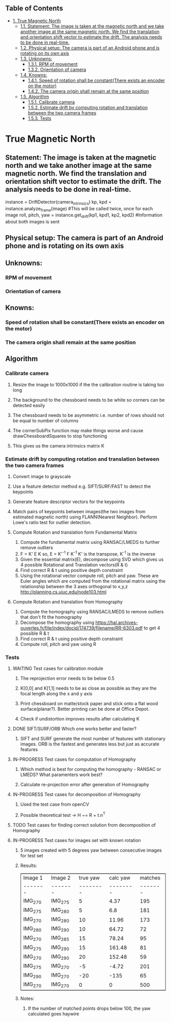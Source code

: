 <div id="table-of-contents">
<h2>Table of Contents</h2>
<div id="text-table-of-contents">
<ul>
<li><a href="#orgheadline38">1. True Magnetic North</a>
<ul>
<li><a href="#orgheadline1">1.1. Statement: The image is taken at the magnetic north and we take another image at the same magnetic north. We find the translation and orientation shift vector to estimate the drift. The analysis needs to be done in real-time.</a></li>
<li><a href="#orgheadline2">1.2. Physical setup: The camera is part of an Android phone and is rotating on its own axis</a></li>
<li><a href="#orgheadline5">1.3. Unknowns:</a>
<ul>
<li><a href="#orgheadline3">1.3.1. RPM of movement</a></li>
<li><a href="#orgheadline4">1.3.2. Orientation of camera</a></li>
</ul>
</li>
<li><a href="#orgheadline8">1.4. Knowns:</a>
<ul>
<li><a href="#orgheadline6">1.4.1. Speed of rotation shall be constant(There exists an encoder on the motor)</a></li>
<li><a href="#orgheadline7">1.4.2. The camera origin shall remain at the same position</a></li>
</ul>
</li>
<li><a href="#orgheadline37">1.5. Algorithm</a>
<ul>
<li><a href="#orgheadline14">1.5.1. Calibrate camera</a></li>
<li><a href="#orgheadline17">1.5.2. Estimate drift by computing rotation and translation between the two camera frames</a></li>
<li><a href="#orgheadline36">1.5.3. Tests</a></li>
</ul>
</li>
</ul>
</li>
</ul>
</div>
</div>

# True Magnetic North<a id="orgheadline38"></a>

## Statement: The image is taken at the magnetic north and we take another image at the same magnetic north. We find the translation and orientation shift vector to estimate the drift. The analysis needs to be done in real-time.<a id="orgheadline1"></a>

instance = DriftDetector(camera<sub>intrinsics</sub>)
kp, kpd = instance.analyze<sub>frame</sub>(image) #This will be called twice, once for each image 
roll, pitch, yaw = instance.get<sub>drift</sub>(kp1, kpd1, kp2, kpd2) #Information about both images is sent

## Physical setup: The camera is part of an Android phone and is rotating on its own axis<a id="orgheadline2"></a>

## Unknowns:<a id="orgheadline5"></a>

### RPM of movement<a id="orgheadline3"></a>

### Orientation of camera<a id="orgheadline4"></a>

## Knowns:<a id="orgheadline8"></a>

### Speed of rotation shall be constant(There exists an encoder on the motor)<a id="orgheadline6"></a>

### The camera origin shall remain at the same position<a id="orgheadline7"></a>

## Algorithm<a id="orgheadline37"></a>

### Calibrate camera<a id="orgheadline14"></a>

1.  Resize the image to 1000x1000 if the the calibration routine is taking too long

2.  The background to the chessboard needs to be white so corners can be detected easily

3.  The chessboard needs to be asymmetric i.e. number of rows should not be equal to number of columns

4.  The cornerSubPix function may make things worse and cause drawChessboardSquares to stop functioning

5.  This gives us the camera intrinsics matrix K

### Estimate drift by computing rotation and translation between the two camera frames<a id="orgheadline17"></a>

1.  Convert image to grayscale
2.  Use a feature detector method e.g. SIFT/SURF/FAST to detect the keypoints
3.  Generate feature descriptor vectors for the keypoints
4.  Match pairs of keypoints between images(the two images from estimated magnetic north) using FLANN(Nearest Neighbor). Perform Lowe's ratio test for outlier detection.

1.  Compute Rotation and translation form Fundamental Matrix

    1.  Compute the fundamental matrix using RANSAC/LMEDS to further remove outliers
    2.  F = K' E K
        so, E = K'<sup>-1</sup> F K<sup>-1</sup> 
        K' is the transpose, K<sup>-1</sup> is the inverse
    3.  Given the essential matrix(E), decompose using SVD which gives us 4 possible Rotational and Translation vectors(R & t)
    4.  Find correct R & t using positive depth constraint
    5.  Using the rotational vector compute roll, pitch and yaw. These are Euler angles which are computed from the rotational matrix using the relationship between the 3 axes orthogonal to x,y,z <http://planning.cs.uiuc.edu/node103.html>

2.  Compute Rotation and translation from Homography

    1.  Compute the homography using RANSAC/LMEDS to remove outliers that don't fit the homography
    2.  Decompose the homography using <https://hal.archives-ouvertes.fr/file/index/docid/174739/filename/RR-6303.pdf> to get 4 possible R & t
    3.  Find correct R & t using positive depth constraint
    4.  Compute roll, pitch and yaw using R

### Tests<a id="orgheadline36"></a>

1.  WAITING Test cases for calibration module

    1.  The reprojection error needs to be below 0.5
    
    2.  K[0,0] and K[1,1] needs to be as close as possible as they are the focal length along the x and y axis
    
    3.  Print chessboard on matte/stock paper and stick onto a flat wood surface(planar?). Better printing can be done at Office Depot.
    
    4.  Check if undistortion improves results after calculating K

2.  DONE SIFT/SURF/ORB Which one works better and faster?

    1.  SIFT and SURF generate the most number of features with stationary images. ORB is the fastest and generates less but just as accurate features

3.  IN-PROGRESS Test cases for computation of Homography

    1.  Which method is best for computing the homography - RANSAC or LMEDS? What paramenters work best?
    
    2.  Calculate re-projection error after generation of Homography

4.  IN-PROGRESS Test cases for decomposition of Homography

    1.  Used the test case from openCV
    
    2.  Possible theoretical test -> H ~= R + t.n<sup>T</sup>

5.  TODO Test cases for finding correct solution from decomposition of Homography

6.  IN-PROGRESS Test cases for images set with known rotation

    1.  5 images created with 5 degrees yaw between consecutive images for test set
    
    2.  Results:
    
        <table border="2" cellspacing="0" cellpadding="6" rules="groups" frame="hsides">
        
        
        <colgroup>
        <col  class="org-left" />
        
        <col  class="org-left" />
        
        <col  class="org-right" />
        
        <col  class="org-right" />
        
        <col  class="org-right" />
        </colgroup>
        <tbody>
        <tr>
        <td class="org-left">Image 1</td>
        <td class="org-left">Image 2</td>
        <td class="org-right">true yaw</td>
        <td class="org-right">calc yaw</td>
        <td class="org-right">matches</td>
        </tr>
        
        
        <tr>
        <td class="org-left">-------</td>
        <td class="org-left">-------</td>
        <td class="org-right">--------</td>
        <td class="org-right">--------</td>
        <td class="org-right">-------</td>
        </tr>
        
        
        <tr>
        <td class="org-left">IMG<sub>270</sub></td>
        <td class="org-left">IMG<sub>275</sub></td>
        <td class="org-right">5</td>
        <td class="org-right">4.37</td>
        <td class="org-right">195</td>
        </tr>
        
        
        <tr>
        <td class="org-left">IMG<sub>275</sub></td>
        <td class="org-left">IMG<sub>280</sub></td>
        <td class="org-right">5</td>
        <td class="org-right">6.8</td>
        <td class="org-right">181</td>
        </tr>
        
        
        <tr>
        <td class="org-left">IMG<sub>270</sub></td>
        <td class="org-left">IMG<sub>280</sub></td>
        <td class="org-right">10</td>
        <td class="org-right">11.96</td>
        <td class="org-right">173</td>
        </tr>
        
        
        <tr>
        <td class="org-left">IMG<sub>280</sub></td>
        <td class="org-left">IMG<sub>290</sub></td>
        <td class="org-right">10</td>
        <td class="org-right">64.72</td>
        <td class="org-right">72</td>
        </tr>
        
        
        <tr>
        <td class="org-left">IMG<sub>270</sub></td>
        <td class="org-left">IMG<sub>285</sub></td>
        <td class="org-right">15</td>
        <td class="org-right">78.24</td>
        <td class="org-right">95</td>
        </tr>
        
        
        <tr>
        <td class="org-left">IMG<sub>275</sub></td>
        <td class="org-left">IMG<sub>290</sub></td>
        <td class="org-right">15</td>
        <td class="org-right">161.48</td>
        <td class="org-right">81</td>
        </tr>
        
        
        <tr>
        <td class="org-left">IMG<sub>270</sub></td>
        <td class="org-left">IMG<sub>290</sub></td>
        <td class="org-right">20</td>
        <td class="org-right">152.48</td>
        <td class="org-right">59</td>
        </tr>
        
        
        <tr>
        <td class="org-left">IMG<sub>275</sub></td>
        <td class="org-left">IMG<sub>270</sub></td>
        <td class="org-right">-5</td>
        <td class="org-right">-4.72</td>
        <td class="org-right">201</td>
        </tr>
        
        
        <tr>
        <td class="org-left">IMG<sub>290</sub></td>
        <td class="org-left">IMG<sub>270</sub></td>
        <td class="org-right">-20</td>
        <td class="org-right">-135</td>
        <td class="org-right">65</td>
        </tr>
        
        
        <tr>
        <td class="org-left">IMG<sub>270</sub></td>
        <td class="org-left">IMG<sub>270</sub></td>
        <td class="org-right">0</td>
        <td class="org-right">0</td>
        <td class="org-right">500</td>
        </tr>
        </tbody>
        </table>
    
    3.  Notes:
    
        1.  If the number of matched points drops below 100, the yaw calculated goes haywire

